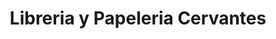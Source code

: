 ---
title: "Libreria y Papeleria Cervantes"
url: /guayaquil/libreria-y-papeleria-cervantes/
shop: Bücher
---